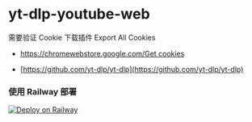 # yt-dlp-youtube-web

需要验证 Cookie 下载插件 Export All Cookies

- [https://chromewebstore.google.com/Get cookies](https://chromewebstore.google.com/detail/get-cookiestxt-locally/cclelndahbckbenkjhflpdbgdldlbecc)

- [https://github.com/yt-dlp/yt-dlp](https://github.com/yt-dlp/yt-dlp)

###  使用 Railway 部署

[![Deploy on Railway](https://railway.app/button.svg)](https://railway.com?referralCode=iqfVhM)


